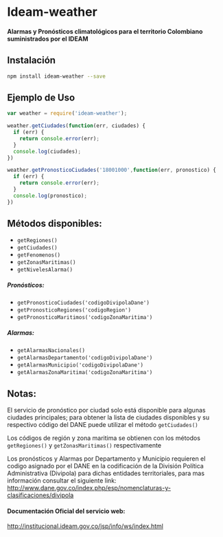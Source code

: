 # Ideam-weather

#### Alarmas y Pronósticos climatológicos para el territorio Colombiano suministrados por el IDEAM

## Instalación

```sh
npm install ideam-weather --save
```

## Ejemplo de Uso

```js
var weather = require('ideam-weather');

weather.getCiudades(function(err, ciudades) {
  if (err) {
    return console.error(err);
  }
  console.log(ciudades);
})
```

```js
weather.getPronosticoCiudades('18001000',function(err, pronostico) {
  if (err) {
    return console.error(err);
  }
  console.log(pronostico);
})
```

## Métodos disponibles:

+ `getRegiones()`
+ `getCiudades()`
+ `getFenomenos()`
+ `getZonasMaritimas()`
+ `getNivelesAlarma()`

##### Pronósticos:
+ `getPronosticoCiudades('codigoDivipolaDane')`
+ `getPronosticoRegiones('codigoRegion')`
+ `getPronosticoMaritimos('codigoZonaMaritima')`

##### Alarmas:
+ `getAlarmasNacionales()`
+ `getAlarmasDepartamento('codigoDivipolaDane')`
+ `getAlarmasMunicipio('codigoDivipolaDane')`
+ `getAlarmasZonaMaritima('codigoZonaMaritima')`

## Notas:

El servicio de pronóstico por ciudad solo está disponible para algunas ciudades principales; para obtener la lista de ciudades disponibles y su respectivo código del DANE puede utilizar el método `getCiudades()`

Los códigos de región y zona maritima se obtienen con los métodos `getRegiones()` y `getZonasMaritimas()` respectivamente

Los pronósticos y Alarmas por Departamento y Municipio requieren el codigo asignado por el DANE en la codificación de la División Política Administrativa (Divipola) para dichas entidades territoriales, para mas información consultar el siguiente link: http://www.dane.gov.co/index.php/esp/nomenclaturas-y-clasificaciones/divipola


####  Documentación Oficial del servicio web:

http://institucional.ideam.gov.co/jsp/info/ws/index.html
